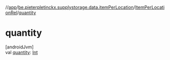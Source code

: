 //[app](../../../index.md)/[be.pieterpletinckx.supplystorage.data.itemPerLocation](../index.md)/[ItemPerLocationRel](index.md)/[quantity](quantity.md)

# quantity

[androidJvm]\
val [quantity](quantity.md): [Int](https://kotlinlang.org/api/latest/jvm/stdlib/kotlin/-int/index.html)
